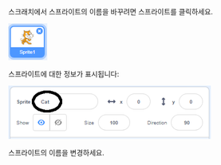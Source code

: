 스크래치에서 스프라이트의 이름을 바꾸려면 스프라이트를 클릭하세요.

![screenshot](images/rename-info.png)

스프라이트에 대한 정보가 표시됩니다:

![스크린샷](images/rename-change.png)

스프라이트의 이름을 변경하세요.
